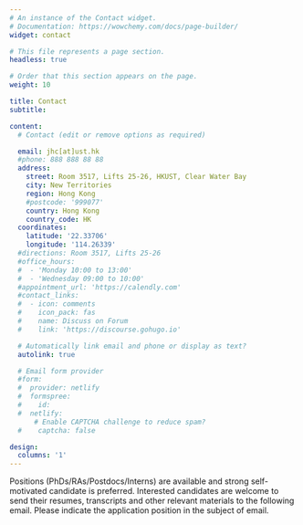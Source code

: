 ```yaml
---
# An instance of the Contact widget.
# Documentation: https://wowchemy.com/docs/page-builder/
widget: contact

# This file represents a page section.
headless: true

# Order that this section appears on the page.
weight: 10

title: Contact
subtitle:

content:
  # Contact (edit or remove options as required)

  email: jhc[at]ust.hk
  #phone: 888 888 88 88
  address:
    street: Room 3517, Lifts 25-26, HKUST, Clear Water Bay
    city: New Territories
    region: Hong Kong
    #postcode: '999077'
    country: Hong Kong
    country_code: HK
  coordinates:
    latitude: '22.33706'
    longitude: '114.26339'
  #directions: Room 3517, Lifts 25-26
  #office_hours:
  #  - 'Monday 10:00 to 13:00'
  #  - 'Wednesday 09:00 to 10:00'
  #appointment_url: 'https://calendly.com'
  #contact_links:
  #  - icon: comments
  #    icon_pack: fas
  #    name: Discuss on Forum
  #    link: 'https://discourse.gohugo.io'

  # Automatically link email and phone or display as text?
  autolink: true

  # Email form provider
  #form:
  #  provider: netlify
  #  formspree:
  #    id:
  #  netlify:
      # Enable CAPTCHA challenge to reduce spam?
  #    captcha: false

design:
  columns: '1'
---
```

Positions (PhDs/RAs/Postdocs/Interns) are available and strong self-motivated candidate is preferred. Interested candidates are welcome to send their resumes, transcripts and other relevant
materials to the following email. Please indicate the application position in the subject of email.

<script type="text/javascript" id="clstr_globe" src="//clustrmaps.com/globe.js?d=JuCEMpNzqyVTLQiNouHGkgVkDSUdnRYlmMt7amzdbLw"></script>

